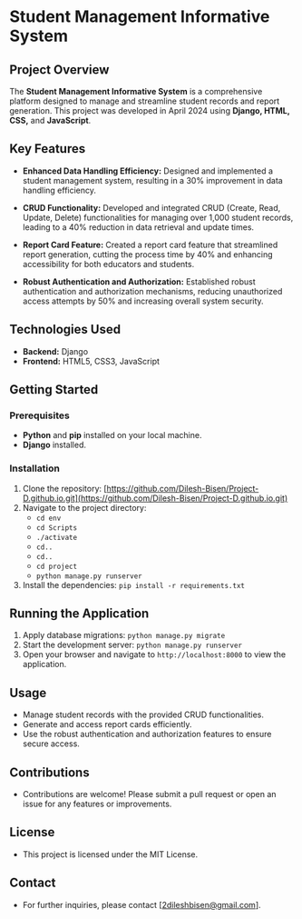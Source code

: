 # Student Management Informative System

## Project Overview

The **Student Management Informative System** is a comprehensive platform designed to manage and streamline student records and report generation. This project was developed in April 2024 using **Django, HTML, CSS,** and **JavaScript**.

## Key Features

- **Enhanced Data Handling Efficiency:** Designed and implemented a student management system, resulting in a 30% improvement in data handling efficiency.

- **CRUD Functionality:** Developed and integrated CRUD (Create, Read, Update, Delete) functionalities for managing over 1,000 student records, leading to a 40% reduction in data retrieval and update times.

- **Report Card Feature:** Created a report card feature that streamlined report generation, cutting the process time by 40% and enhancing accessibility for both educators and students.

- **Robust Authentication and Authorization:** Established robust authentication and authorization mechanisms, reducing unauthorized access attempts by 50% and increasing overall system security.

## Technologies Used

- **Backend:** Django
- **Frontend:** HTML5, CSS3, JavaScript

## Getting Started

### Prerequisites

- **Python** and **pip** installed on your local machine.
- **Django** installed.

### Installation

1. Clone the repository: [https://github.com/Dilesh-Bisen/Project-D.github.io.git](https://github.com/Dilesh-Bisen/Project-D.github.io.git)
2. Navigate to the project directory:
   - `cd env`
   - `cd Scripts`
   - `./activate`
   - `cd..`
   - `cd..`
   - `cd project`
   - `python manage.py runserver`
4. Install the dependencies: `pip install -r requirements.txt`

## Running the Application

1. Apply database migrations: `python manage.py migrate`
2. Start the development server: `python manage.py runserver`
3. Open your browser and navigate to `http://localhost:8000` to view the application.

## Usage

- Manage student records with the provided CRUD functionalities.
- Generate and access report cards efficiently.
- Use the robust authentication and authorization features to ensure secure access.

## Contributions

- Contributions are welcome! Please submit a pull request or open an issue for any features or improvements.

## License

- This project is licensed under the MIT License.

## Contact

- For further inquiries, please contact [2dileshbisen@gmail.com].
